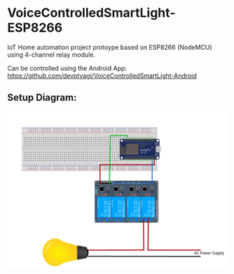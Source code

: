 # VoiceControlledSmartLight-ESP8266

IoT Home automation project protoype based on ESP8266 (NodeMCU) using 4-channel relay module.

Can be controlled using the Android App: https://github.com/devptyagi/VoiceControlledSmartLight-Android


## Setup Diagram:

<img src="Screenshots\smartLightSetup.png">
